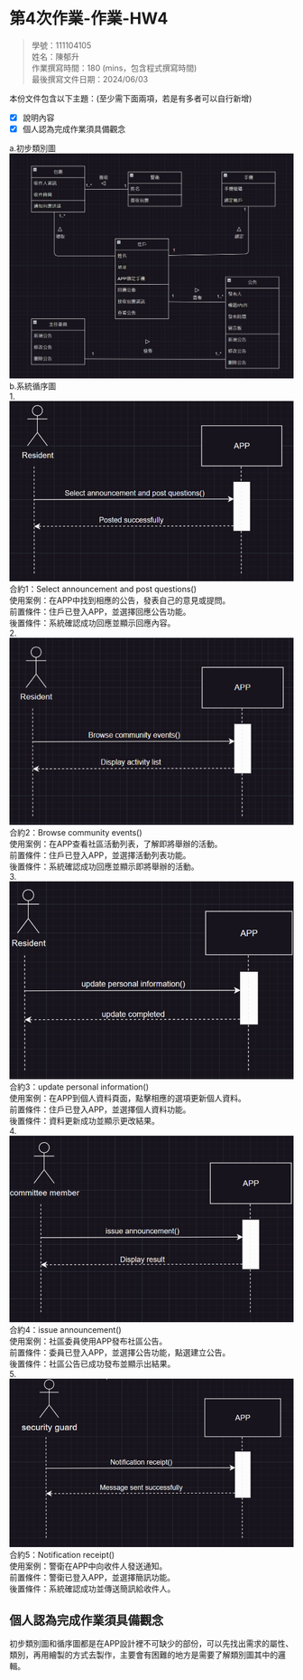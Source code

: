 # 第4次作業-作業-HW4
>
>學號：111104105
><br />
>姓名：陳郁升
><br />
>作業撰寫時間：180 (mins，包含程式撰寫時間)
><br />
>最後撰寫文件日期：2024/06/03
>

本份文件包含以下主題：(至少需下面兩項，若是有多者可以自行新增)
- [x] 說明內容
- [x] 個人認為完成作業須具備觀念

a.初步類別圖  
![alt text](類別圖/初步類別圖.png)  
b.系統循序圖  
1.  
![alt text](循序圖/循序圖1.png)  
合約1：Select announcement and post questions()<br/>
使用案例：在APP中找到相應的公告，發表自己的意見或提問。<br/>
前置條件：住戶已登入APP，並選擇回應公告功能。<br/>
後置條件：系統確認成功回應並顯示回應內容。<br/>
2.<br/>
![alt text](循序圖/循序圖2.png)  
合約2：Browse community events()<br/>
使用案例：在APP查看社區活動列表，了解即將舉辦的活動。<br/>
前置條件：住戶已登入APP，並選擇活動列表功能。<br/>
後置條件：系統確認成功回應並顯示即將舉辦的活動。<br/>
3.<br/>
![alt text](循序圖/循序圖3.png)  
合約3：update personal information()<br/>
使用案例：在APP到個人資料頁面，點擊相應的選項更新個人資料。<br/>
前置條件：住戶已登入APP，並選擇個人資料功能。<br/>
後置條件：資料更新成功並顯示更改結果。<br/>
4.<br/>
![alt text](循序圖/循序圖4.png)  
合約4：issue announcement()<br/>
使用案例：社區委員使用APP發布社區公告。<br/>
前置條件：委員已登入APP，並選擇公告功能，點選建立公告。<br/>
後置條件：社區公告已成功發布並顯示出結果。<br/>
5.<br/>
![alt text](循序圖/循序圖5.png)  
合約5：Notification receipt()<br/>
使用案例：警衛在APP中向收件人發送通知。<br/>
前置條件：警衛已登入APP，並選擇簡訊功能。<br/>
後置條件：系統確認成功並傳送簡訊給收件人。<br/>
## 個人認為完成作業須具備觀念

初步類別圖和循序圖都是在APP設計裡不可缺少的部份，可以先找出需求的屬性、類別，再用繪製的方式去製作，主要會有困難的地方是需要了解類別圖其中的邏輯。